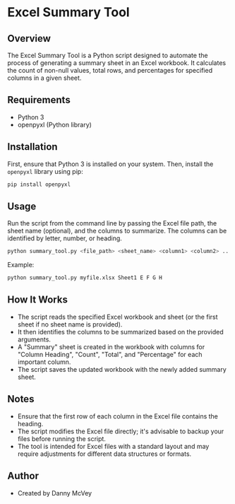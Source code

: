
# Excel Summary Tool

## Overview
The Excel Summary Tool is a Python script designed to automate the process of generating a summary sheet in an Excel workbook. It calculates the count of non-null values, total rows, and percentages for specified columns in a given sheet.

## Requirements
- Python 3
- openpyxl (Python library)

## Installation
First, ensure that Python 3 is installed on your system. Then, install the `openpyxl` library using pip:

```bash
pip install openpyxl
```

## Usage
Run the script from the command line by passing the Excel file path, the sheet name (optional), and the columns to summarize. The columns can be identified by letter, number, or heading.

```bash
python summary_tool.py <file_path> <sheet_name> <column1> <column2> ...
```

Example:
```bash
python summary_tool.py myfile.xlsx Sheet1 E F G H
```

## How It Works
- The script reads the specified Excel workbook and sheet (or the first sheet if no sheet name is provided).
- It then identifies the columns to be summarized based on the provided arguments.
- A "Summary" sheet is created in the workbook with columns for "Column Heading", "Count", "Total", and "Percentage" for each important column.
- The script saves the updated workbook with the newly added summary sheet.

## Notes
- Ensure that the first row of each column in the Excel file contains the heading.
- The script modifies the Excel file directly; it's advisable to backup your files before running the script.
- The tool is intended for Excel files with a standard layout and may require adjustments for different data structures or formats.

## Author
- Created by Danny McVey
